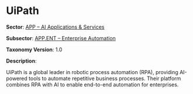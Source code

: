 # UiPath

**Sector**: [APP – AI Applications & Services](../taxonomy/app.md)

**Subsector**: [APP.ENT – Enterprise Automation](../taxonomy/app.ent.md)

**Taxonomy Version**: 1.0

**Description**:

UiPath is a global leader in robotic process automation (RPA), providing AI-powered tools to automate repetitive business processes. Their platform combines RPA with AI to enable end-to-end automation for enterprises. 
